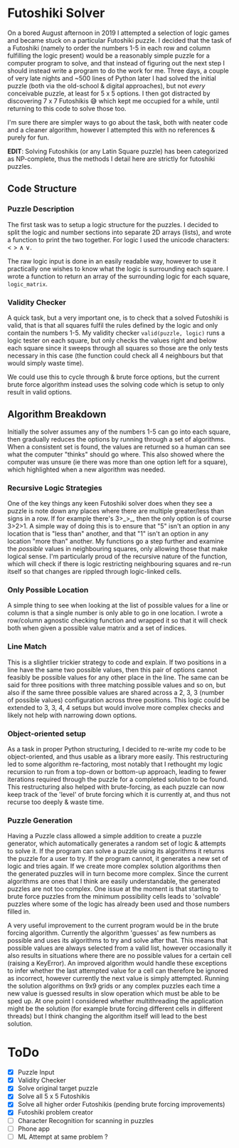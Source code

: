 # Futoshiki Solver

On a bored August afternoon in 2019 I attempted a selection of logic games and became stuck on a particular Futoshiki puzzle. I decided that the task of a Futoshiki (namely to order the numbers 1-5 in each row and column fulfilling the logic present) would be a reasonably simple puzzle for a computer program to solve, and that instead of figuring out the next step I should instead write a program to do the work for me. Three days, a couple of very late nights and ~500 lines of Python later I had solved the initial puzzle (both via the old-school & digital approaches), but not _every_ conceivable puzzle, at least for 5 x 5 options. I then got distracted by discovering 7 x 7 Futoshikis :sweat_smile: which kept me occupied for a while, until returning to this code to solve those too.

I'm sure there are simpler ways to go about the task, both with neater code and a cleaner algorithm, however I attempted this with no references & purely for fun.

**EDIT**: Solving Futoshikis (or any Latin Square puzzle) has been categorized as NP-complete, thus the methods I detail here are strictly for futoshiki puzzles.

## Code Structure

### Puzzle Description

The first task was to setup a logic structure for the puzzles. I decided to split the logic and number sections into separate 2D arrays (lists), and wrote a function to print the two together. For logic I used the unicode characters: < > &#8743; &#8744;.

The raw logic input is done in an easily readable way, however to use it practically one wishes to know what the logic is surrounding each square. I wrote a function to return an array of the surrounding logic for each square,  `logic_matrix`.


### Validity Checker

A quick task, but a very important one, is to check that a solved Futoshiki is valid, that is that all squares fulfil the rules defined by the logic and only contain the numbers 1-5. My validity checker `valid(puzzle, logic)` runs a logic tester on each square, but only checks the values right and below each square since it sweeps through all squares so those are the only tests necessary in this case (the function could check all 4 neighbours but that would simply waste time).

We could use this to cycle through & brute force options, but the current brute force algorithm instead uses the solving code which is setup to only result in valid options.


## Algorithm Breakdown

Initially the solver assumes any of the numbers 1-5 can go into each square, then gradually reduces the options by running through a set of algorithms. When a consistent set is found, the values are returned so a human can see what the computer "thinks" should go where. This also showed where the computer was unsure (ie there was more than one option left for a square), which highlighted when a new algorithm was needed.

### Recursive Logic Strategies

One of the key things any keen Futoshiki solver does when they see a puzzle is note down any places where there are multiple greater/less than signs in a row. If for example there's 3>\_>\_, then the only option is of course 3>2>1. A simple way of doing this is to ensure that "5" isn't an option in any location that is "less than" another, and that "1" isn't an option in any location "more than" another. My functions go a step further and examine the _possible_ values in neighbouring squares, only allowing those that make logical sense. I'm particularly proud of the recursive nature of the function, which will check if there is logic restricting neighbouring squares and re-run itself so that changes are rippled through logic-linked cells.

### Only Possible Location

A simple thing to see when looking at the list of possible values for a line or column is that a single number is only able to go in one location. I wrote a row/column agnostic checking function and wrapped it so that it will check both when given a possible value matrix and a set of indices.

### Line Match

This is a slightlier trickier strategy to code and explain. If two positions in a line have the same two possible values, then this pair of options cannot feasibly be possible values for any other place in the line. The same can be said for three positions with three matching possible values and so on, but also if the same three possible values are shared across a 2, 3, 3 (number of possible values) configuration across three positions. This logic could be extended to 3, 3, 4, 4 setups but would involve more complex checks and likely not help with narrowing down options.


### Object-oriented setup
As a task in proper Python structuring, I decided to re-write my code to be object-oriented, and thus usable as a library more easily. This restructuring led to some algorithm re-factoring, most notably that I rethought my logic recursion to run from a top-down or bottom-up approach, leading to fewer iterations required through the puzzle for a completed solution to be found. This restructuring also helped with brute-forcing, as each puzzle can now keep track of the 'level' of brute forcing which it is currently at, and thus not recurse too deeply & waste time.

### Puzzle Generation
Having a Puzzle class allowed a simple addition to create a puzzle generator, which automatically generates a random set of logic & attempts to solve it. If the program can solve a puzzle using its algorithms it returns the puzzle for a user to try. If the program cannot, it generates a new set of logic and tries again. If we create more complex solution algorithms then the generated puzzles will in turn become more complex. Since the current algorithms are ones that I think are easily understandable, the generated puzzles are not too complex. One issue at the moment is that starting to brute force puzzles from the minimum possibility cells leads to 'solvable' puzzles where some of the logic has already been used and those numbers filled in.

A very useful improvement to the current program would be in the brute forcing algorithm. Currently the algorithm 'guesses' as few numbers as possible and uses its algorithms to try and solve after that. This means that possible values are always selected from a valid list, however occasionally it also results in situations where there are no possible values for a certain cell (raising a KeyError). An improved algorithm would handle these exceptions to infer whether the last attempted value for a cell can therefore be ignored as incorrect, however currently the next value is simply attempted. Running the solution algorithms on 9x9 grids or any complex puzzles each time a new value is guessed results in slow operation which must be able to be sped up. At one point I considered whether multithreading the application might be the solution (for example brute forcing different cells in different threads) but I think changing the algorithm itself will lead to the best solution.


# ToDo
- [x] Puzzle Input
- [x] Validity Checker
- [x] Solve original target puzzle
- [x] Solve all 5 x 5 Futoshikis
- [x] Solve all higher order Futoshikis (pending brute forcing improvements)
- [x] Futoshiki problem creator
- [ ] Character Recognition for scanning in puzzles
- [ ] Phone app
- [ ] ML Attempt at same problem ?
